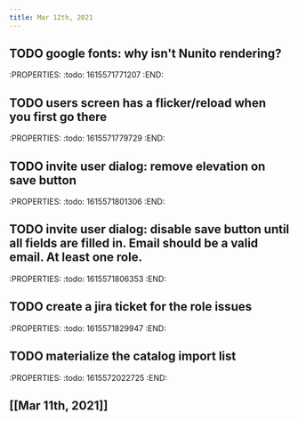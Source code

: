 ```yaml
---
title: Mar 12th, 2021
---
```


## TODO google fonts: why isn't Nunito rendering?
:PROPERTIES:
:todo: 1615571771207
:END:
## TODO users screen has a flicker/reload when you first go there
:PROPERTIES:
:todo: 1615571779729
:END:
## TODO invite user dialog: remove elevation on save button
:PROPERTIES:
:todo: 1615571801306
:END:
## TODO invite user dialog: disable save button until all fields are filled in. Email should be a valid email. At least one role.
:PROPERTIES:
:todo: 1615571806353
:END:
## TODO create a jira ticket for the role issues
:PROPERTIES:
:todo: 1615571829947
:END:
## TODO materialize the catalog import list
:PROPERTIES:
:todo: 1615572022725
:END:
##
## [[Mar 11th, 2021]]
